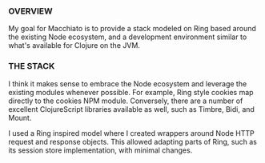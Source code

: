 ### OVERVIEW

My goal for Macchiato is to provide a stack modeled on Ring based around the
existing Node ecosystem, and a development environment similar to what's
available for Clojure on the JVM.

### THE STACK

I think it makes sense to embrace the Node ecosystem and leverage the existing
modules whenever possible. For example, Ring style cookies map directly to the
cookies NPM module. Conversely, there are a number of excellent ClojureScript
libraries available as well, such as Timbre, Bidi, and Mount.

I used a Ring inspired model where I created wrappers around Node HTTP request and response objects. This allowed adapting parts of Ring, such as its session store implementation, with minimal changes.
